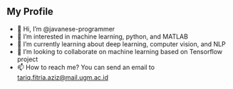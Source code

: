 ## My Profile

- 👋 Hi, I’m @javanese-programmer
- 👀 I’m interested in machine learning, python, and MATLAB
- 🌱 I’m currently learning about deep learning, computer vision, and NLP
- 💞️ I’m looking to collaborate on machine learning based on Tensorflow project
- 📫 How to reach me? You can send an email to tariq.fitria.aziz@mail.ugm.ac.id

<!---
javanese-programmer/javanese-programmer is a ✨ special ✨ repository because its `README.md` (this file) appears on your GitHub profile.
You can click the Preview link to take a look at your changes.
--->
